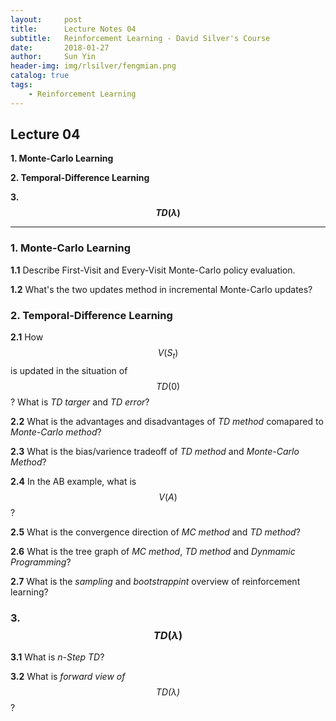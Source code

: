 ```yaml
---
layout:     post
title:      Lecture Notes 04
subtitle:   Reinforcement Learning - David Silver's Course
date:       2018-01-27
author:     Sun Yin
header-img: img/rlsilver/fengmian.png
catalog: true
tags:
    - Reinforcement Learning
---
```

## Lecture 04

**1. Monte-Carlo Learning**

**2. Temporal-Difference Learning**

**3. $$TD(\lambda)$$**

---

### 1. Monte-Carlo Learning

**1.1** Describe First-Visit and Every-Visit Monte-Carlo policy evaluation.

**1.2** What's the two updates method in incremental Monte-Carlo updates?

### 2. Temporal-Difference Learning

**2.1** How $$V({S}_{t})$$ is updated in the situation of $$TD(0)$$? What is *TD targer* and *TD error*?

**2.2** What is the advantages and disadvantages of *TD method* comapared to *Monte-Carlo method*?

**2.3** What is the bias/varience tradeoff of *TD method* and *Monte-Carlo Method*?

**2.4** In the AB example, what is $$V(A)$$?

**2.5** What is the convergence direction of *MC method* and *TD method*?

**2.6** What is the tree graph of *MC method*, *TD method* and *Dynmamic Programming*?

**2.7** What is the *sampling* and *bootstrappint* overview of reinforcement learning? 

### 3. $$TD(\lambda)$$

**3.1** What is *n-Step TD*?

**3.2** What is *forward view of $$TD(\lambda)$$*?










